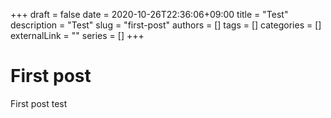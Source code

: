 +++ 
draft = false
date = 2020-10-26T22:36:06+09:00
title = "Test"
description = "Test"
slug = "first-post"
authors = []
tags = []
categories = []
externalLink = ""
series = []
+++

# First post
First post test